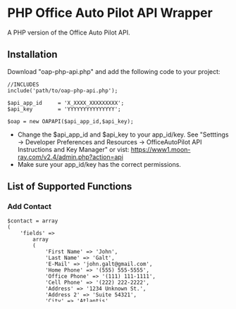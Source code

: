 PHP Office Auto Pilot API Wrapper
=====================

A PHP version of the Office Auto Pilot API.

Installation
------------
Download "oap-php-api.php" and add the following code to your project:

    //INCLUDES
    include('path/to/oap-php-api.php');
    
    $api_app_id		= 'X_XXXX_XXXXXXXXX';
    $api_key		= 'YYYYYYYYYYYYYYY';
    
    $oap = new OAPAPI($api_app_id,$api_key);

- Change the $api_app_id and $api_key to your app_id/key. See "Setttings -> Developer Preferences and Resources -> OfficeAutoPilot API Instructions and Key Manager" or vist: https://www1.moon-ray.com/v2.4/admin.php?action=api
- Make sure your app_id/key has the correct permissions. 

List of Supported Functions
---------------------------

### Add Contact
    $contact = array
    (
    	'fields' => 
    		array
    		(
    			'First Name' => 'John',
    			'Last Name' => 'Galt',
    			'E-Mail' => 'john.galt@gmail.com',
    			'Home Phone' => '(555) 555-5555',
    			'Office Phone' => '(111) 111-1111',
    			'Cell Phone' => '(222) 222-2222',
    			'Address' => '1234 Unknown St.',
    			'Address 2' => 'Suite 54321',
    			'City' => 'Atlantis',
    			'State' => 'AZ',
    			'Zip Code' => '12345',
    			'Company' => 'Self Employed'
    		),
    	'tags' =>
    		array
    		(
    			'Who',
    			'Is',
    			'JohnGalt',
    			'WeAre'
    		),
    	'sequences' =>
    		array
    		(
    			'1',
    			'2'
    		)
    );
	
	$oap->add_contact($contact);

### Update Contact(s)
    $contacts = array
    (
    	'contact1' => 
    		array
    		(
    		'id' => '1238',
    		'fields' => 
    			array
    			(
    				'Address' => '1234 Updated St.',
    				'Address 2' => 'Suite 12345',
    				'City' => 'Atlantis',
    				'State' => 'TX',
    				'Zip Code' => '84321'
    			)
    		),
    	'contact2' => 
    		array
    		(
    		'id' => '1239',
    		'fields' => 
    			array
    			(
    				'E-Mail' => 'new.email@gmail.com',
    				'Address' => '1234 New Address LN.',
    				'Address 2' => 'Suite 12345',
    				'City' => 'Atlantis',
    				'State' => 'OK',
    				'Zip Code' => '78139'
    			)
    		)
    );
	
    $oap->update_contacts($contacts);

### Delete Contact(s)
    $contacts_ids_to_delete = array('1238','1239');
    $oap->delete_contacts($contacts_ids_to_delete);
	
### Search
    /* 
      Multiple search queries work as an AND
      Multiple field values can be separated by a comma
    	
      Available Operators:
    	'e' Equal
    	'n' Not equal
    	's' Starts with
    	'c' Like (Ex: Email <op>c</op>@gmail.com will return a search of all the emails that match gmail.com)
    	'k' Not Like
    	'l'   Less than
    	'g' Greater Than
    	'm' Less Than or Equal to
    	'h' Greater Than or Equal to
    */
    /*
    //Search for all people whos First Name is (Adam OR Sally OR Mike) AND whos Last Name is not blank
    $query = array( 
    	'query1' => array('field' => 'First Name', 'op' => 'c','value' => 'Adam,Sally,Mike'),
    	'query2' => array('field' => 'Last Name', 'op' => 'n','value' => '')
    );
    
    $results = $oap->search('contact',$query);
    
    echo 'found: '.count($results->contact).' results';

### Add Tag(s)
Add tags to a contact record(s)
    $contacts = array('123','456');
    $tags 	= array('tag1','tag2');
    
	$oap->add_tags($contacts,$tags);
	
### Remove Tag(s)
Remove tags from a contact record(s)
    $contacts = array('123','456');
    $tags 	= array('tag1','tag2');
    
	$oap->add_tags($contacts,$tags);
	
### Start Sequence(s)
Add tags to a set of contact records
	
    $sequences = array('1','2');
    $contacts  = array('123','456');
    
    $oap->start_sequences($contacts,$sequences);
	
### Stop Sequence(s)
Add tags to a set of contact records
	
    $sequences = array('1','2');
    $contacts  = array('123','456');
    
    $oap->stop_sequences($contacts,$sequences);

For More Information & Examples
-------------------------------
- View the included "example.php"
- View the API Reference here: http://officeautopilot.com/developers/
- View the Contacts API help article: http://support.officeautopilot.com/entries/22308086-contacts-api